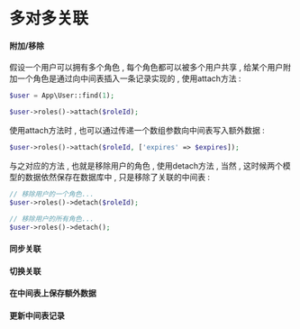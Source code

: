 # 多对多关联

#### 附加/移除

假设一个用户可以拥有多个角色 , 每个角色都可以被多个用户共享 , 给某个用户附加一个角色是通过向中间表插入一条记录实现的 , 使用attach方法 : 

```php
$user = App\User::find(1);

$user->roles()->attach($roleId);
```

使用attach方法时 , 也可以通过传递一个数组参数向中间表写入额外数据 : 

```php
$user->roles()->attach($roleId, ['expires' => $expires]);
```

与之对应的方法 , 也就是移除用户的角色 , 使用detach方法 , 当然 , 这时候两个模型的数据依然保存在数据库中 , 只是移除了关联的中间表 : 

```php
// 移除用户的一个角色...
$user->roles()->detach($roleId);

// 移除用户的所有角色...
$user->roles()->detach();
```

#### 

#### 

#### 同步关联

#### 切换关联

#### 在中间表上保存额外数据

#### 更新中间表记录




